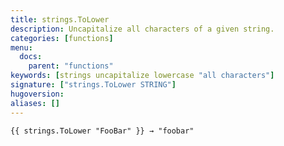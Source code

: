 ```yaml
---
title: strings.ToLower
description: Uncapitalize all characters of a given string.
categories: [functions]
menu:
  docs:
    parent: "functions"
keywords: [strings uncapitalize lowercase "all characters"]
signature: ["strings.ToLower STRING"]
hugoversion:
aliases: []
---
```


    {{ strings.ToLower "FooBar" }} → "foobar"
